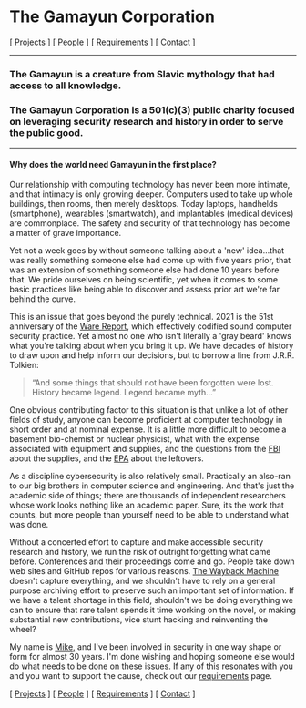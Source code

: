# The Gamayun Corporation

[ [Projects](projects.md) ] [ [People](people.md) ] [ [Requirements](requirements.md) ] [ [Contact](contact.md) ]

***

### The Gamayun is a creature from Slavic mythology that had access to all knowledge. 

### The Gamayun Corporation is a 501(c)(3) public charity focused on leveraging security research and history in order to serve the public good.

***

#### Why does the world need Gamayun in the first place?


Our relationship with computing technology has never been more intimate, and that intimacy is only growing deeper. Computers used to take up whole buildings, then rooms, then merely desktops. Today laptops, handhelds (smartphone), wearables (smartwatch), and implantables (medical devices) are commonplace. The safety and security of that technology has become a matter of grave importance.

Yet not a week goes by without someone talking about a 'new' idea...that was really something someone else had come up with five years prior, that was an extension of something someone else had done 10 years before that. We pride ourselves on being scientific, yet when it comes to some basic practices like being able to discover and assess prior art we're far behind the curve. 

This is an issue that goes beyond the purely technical. 2021 is the 51st anniversary of the [Ware Report](https://csrc.nist.gov/csrc/media/publications/conference-paper/1998/10/08/proceedings-of-the-21st-nissc-1998/documents/early-cs-papers/ware70.pdf), which effectively codified sound computer security practice. Yet almost no one who isn't literally a 'gray beard' knows what you're talking about when you bring it up. We have decades of history to draw upon and help inform our decisions, but to borrow a line from J.R.R. Tolkien: 

> “And some things that should not have been forgotten were lost. History became legend. Legend became myth...”

One obvious contributing factor to this situation is that unlike a lot of other fields of study, anyone can become proficient at computer technology in short order and at nominal expense. It is a little more difficult to become a basement bio-chemist or nuclear physicist, what with the expense associated with equipment and supplies, and the questions from the <a href="https://www.fbi.gov/">FBI</a> about the supplies, and the <a href="https://www.epa.gov/">EPA</a> about the leftovers.

As a discipline cybersecurity is also relatively small. Practically an also-ran to our big brothers in computer science and engineering. And that's just the academic side of things; there are thousands of independent researchers whose work looks nothing like an academic paper. Sure, its the work that counts, but more people than yourself need to be able to understand what was done.

Without a concerted effort to capture and make accessible security research and history, we run the risk of outright forgetting what came before. Conferences and their proceedings come and go. People take down web sites and GitHub repos for various reasons. <a href="https://archive.org/web/">The Wayback Machine</a> doesn't capture everything, and we shouldn't have to rely on a general purpose archiving effort to preserve such an important set of information. If we have a talent shortage in this field, shouldn't we be doing everything we can to ensure that rare talent spends it time working on the novel, or making substantial new contributions, vice stunt hacking and reinventing the wheel?

My name is <a href="https://www.linkedin.com/in/mtanji/">Mike,</a> and I've been involved in security in one way shape or form for almost 30 years. I'm done wishing and hoping someone else would do what needs to be done on these issues. If any of this resonates with you and you want to support the cause, check out our [requirements](requirements.md) page.

[ [Projects](projects.md) ] [ [People](people.md) ] [ [Requirements](requirements.md) ] [ [Contact](contact.md) ]
